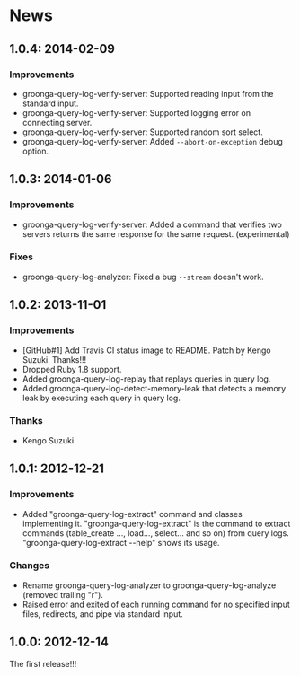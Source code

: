 # News

## 1.0.4: 2014-02-09

### Improvements

  * groonga-query-log-verify-server: Supported reading input from the
    standard input.
  * groonga-query-log-verify-server: Supported logging error on
    connecting server.
  * groonga-query-log-verify-server: Supported random sort select.
  * groonga-query-log-verify-server: Added `--abort-on-exception` debug option.

## 1.0.3: 2014-01-06

### Improvements

  * groonga-query-log-verify-server: Added a command that verifies two
    servers returns the same response for the same request.
    (experimental)

### Fixes

  * groonga-query-log-analyzer: Fixed a bug `--stream` doesn't work.

## 1.0.2: 2013-11-01

### Improvements

  * [GitHub#1] Add Travis CI status image to README.
    Patch by Kengo Suzuki. Thanks!!!
  * Dropped Ruby 1.8 support.
  * Added groonga-query-log-replay that replays queries in query log.
  * Added groonga-query-log-detect-memory-leak that detects
    a memory leak by executing each query in query log.

### Thanks

  * Kengo Suzuki

## 1.0.1: 2012-12-21

### Improvements

 * Added "groonga-query-log-extract" command and classes implementing it.
   "groonga-query-log-extract" is the command to extract commands
   (table_create ..., load..., select... and so on) from query
   logs. "groonga-query-log-extract --help" shows its usage.

### Changes

 * Rename groonga-query-log-analyzer to groonga-query-log-analyze
   (removed trailing "r").
 * Raised error and exited of each running command for no specified
   input files, redirects, and pipe via standard input.

## 1.0.0: 2012-12-14

The first release!!!
